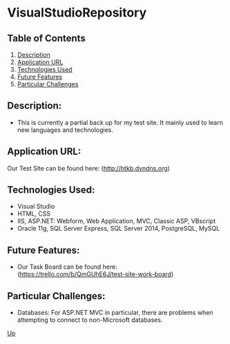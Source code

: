 # VisualStudioRepository

## Table of Contents
1.  [Description](#description)
2.  [Application URL](#appication-url)
3.  [Technologies Used](#technologies-used)
4.  [Future Features](#future-features)
5.  [Particular Challenges](#particular-challenges)

## Description:
* This is currently a partial back up for my test site.  It mainly used to learn new languages and technologies.

## Application URL:
Our Test Site can be found here: (http://htkb.dyndns.org)

## Technologies Used:
* Visual Studio
* HTML, CSS
* IIS, ASP.NET: Webform, Web Application, MVC, Classic ASP, VBscript
* Oracle 11g, SQL Server Express, SQL Server 2014, PostgreSQL, MySQL

## Future Features:
* Our Task Board can be found here: (https://trello.com/b/QmGUhE6J/test-site-work-board)

## Particular Challenges:
* Databases:  For ASP.NET MVC in particular, there are problems when attempting to connect to non-Microsoft databases.

[Up](README.md)